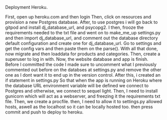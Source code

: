 Deployment
Heroku.

First, open up heroku.com and then login
Then, click on resources and provision a new Postgres database.
After, to use postgres i will go back to gitpod and install dj_database_url, and psycopg2.
I then, frooze the requirements needed to the txt file and went on to make_me_up settings.py and then import dj_database_url, and comment out the
database directory default configuration and create one for dj_database_url.
Go to settings and get the config vars and then paste them on the parse().
With all that done, now migrate and then loaddata for products and categories.
Then, create a superuser to log in with.
Now, the website database and app is finish.
Before I committed the code I made sure to uncomment what I previously commented out before on the databses at settings.py and remove the other one as I dont want
it to end up in the version control.
After this, i created an  if statement in settings.py
So that when the app is running on Heroku
where the database URL environment variable will be defined we connect to Postgres and otherwise, we connect to sequel light.
Then, I need to install gunicorn which will act as a webserver, and freezing it the requirements txt file.
Then, we create a procfile.
then, I need to allow it to settings.py allowed hosts, aswell as the localhost so it can be locally hosted too.
then press commit and push to deploy to heroku.